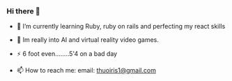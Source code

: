### Hi there 👋


- 🌱 I’m currently learning Ruby, ruby on rails and perfecting my react skills
- 🧿 Im really into AI and virtual reality video games.
- ⚡ 6 foot even........5'4 on a bad day






- 📫 How to reach me: email: thuoiris1@gmail.com
